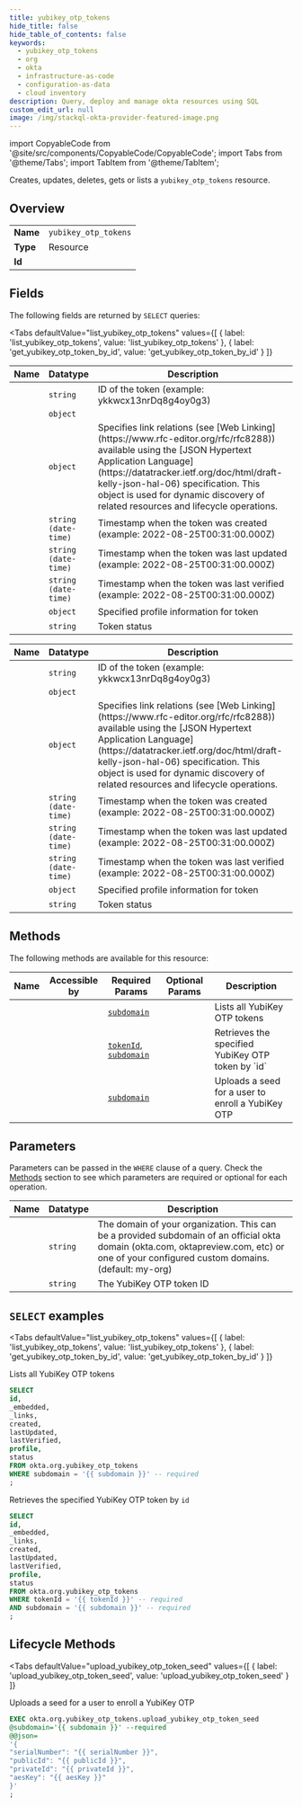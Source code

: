 ```yaml
--- 
title: yubikey_otp_tokens
hide_title: false
hide_table_of_contents: false
keywords:
  - yubikey_otp_tokens
  - org
  - okta
  - infrastructure-as-code
  - configuration-as-data
  - cloud inventory
description: Query, deploy and manage okta resources using SQL
custom_edit_url: null
image: /img/stackql-okta-provider-featured-image.png
---
```


import CopyableCode from '@site/src/components/CopyableCode/CopyableCode';
import Tabs from '@theme/Tabs';
import TabItem from '@theme/TabItem';

Creates, updates, deletes, gets or lists a <code>yubikey_otp_tokens</code> resource.

## Overview
<table><tbody>
<tr><td><b>Name</b></td><td><code>yubikey_otp_tokens</code></td></tr>
<tr><td><b>Type</b></td><td>Resource</td></tr>
<tr><td><b>Id</b></td><td><CopyableCode code="okta.org.yubikey_otp_tokens" /></td></tr>
</tbody></table>

## Fields

The following fields are returned by `SELECT` queries:

<Tabs
    defaultValue="list_yubikey_otp_tokens"
    values={[
        { label: 'list_yubikey_otp_tokens', value: 'list_yubikey_otp_tokens' },
        { label: 'get_yubikey_otp_token_by_id', value: 'get_yubikey_otp_token_by_id' }
    ]}
>
<TabItem value="list_yubikey_otp_tokens">

<table>
<thead>
    <tr>
    <th>Name</th>
    <th>Datatype</th>
    <th>Description</th>
    </tr>
</thead>
<tbody>
<tr>
    <td><CopyableCode code="id" /></td>
    <td><code>string</code></td>
    <td>ID of the token (example: ykkwcx13nrDq8g4oy0g3)</td>
</tr>
<tr>
    <td><CopyableCode code="_embedded" /></td>
    <td><code>object</code></td>
    <td></td>
</tr>
<tr>
    <td><CopyableCode code="_links" /></td>
    <td><code>object</code></td>
    <td>Specifies link relations (see [Web Linking](https://www.rfc-editor.org/rfc/rfc8288)) available using the [JSON Hypertext Application Language](https://datatracker.ietf.org/doc/html/draft-kelly-json-hal-06) specification. This object is used for dynamic discovery of related resources and lifecycle operations.</td>
</tr>
<tr>
    <td><CopyableCode code="created" /></td>
    <td><code>string (date-time)</code></td>
    <td>Timestamp when the token was created (example: 2022-08-25T00:31:00.000Z)</td>
</tr>
<tr>
    <td><CopyableCode code="lastUpdated" /></td>
    <td><code>string (date-time)</code></td>
    <td>Timestamp when the token was last updated (example: 2022-08-25T00:31:00.000Z)</td>
</tr>
<tr>
    <td><CopyableCode code="lastVerified" /></td>
    <td><code>string (date-time)</code></td>
    <td>Timestamp when the token was last verified (example: 2022-08-25T00:31:00.000Z)</td>
</tr>
<tr>
    <td><CopyableCode code="profile" /></td>
    <td><code>object</code></td>
    <td>Specified profile information for token</td>
</tr>
<tr>
    <td><CopyableCode code="status" /></td>
    <td><code>string</code></td>
    <td>Token status</td>
</tr>
</tbody>
</table>
</TabItem>
<TabItem value="get_yubikey_otp_token_by_id">

<table>
<thead>
    <tr>
    <th>Name</th>
    <th>Datatype</th>
    <th>Description</th>
    </tr>
</thead>
<tbody>
<tr>
    <td><CopyableCode code="id" /></td>
    <td><code>string</code></td>
    <td>ID of the token (example: ykkwcx13nrDq8g4oy0g3)</td>
</tr>
<tr>
    <td><CopyableCode code="_embedded" /></td>
    <td><code>object</code></td>
    <td></td>
</tr>
<tr>
    <td><CopyableCode code="_links" /></td>
    <td><code>object</code></td>
    <td>Specifies link relations (see [Web Linking](https://www.rfc-editor.org/rfc/rfc8288)) available using the [JSON Hypertext Application Language](https://datatracker.ietf.org/doc/html/draft-kelly-json-hal-06) specification. This object is used for dynamic discovery of related resources and lifecycle operations.</td>
</tr>
<tr>
    <td><CopyableCode code="created" /></td>
    <td><code>string (date-time)</code></td>
    <td>Timestamp when the token was created (example: 2022-08-25T00:31:00.000Z)</td>
</tr>
<tr>
    <td><CopyableCode code="lastUpdated" /></td>
    <td><code>string (date-time)</code></td>
    <td>Timestamp when the token was last updated (example: 2022-08-25T00:31:00.000Z)</td>
</tr>
<tr>
    <td><CopyableCode code="lastVerified" /></td>
    <td><code>string (date-time)</code></td>
    <td>Timestamp when the token was last verified (example: 2022-08-25T00:31:00.000Z)</td>
</tr>
<tr>
    <td><CopyableCode code="profile" /></td>
    <td><code>object</code></td>
    <td>Specified profile information for token</td>
</tr>
<tr>
    <td><CopyableCode code="status" /></td>
    <td><code>string</code></td>
    <td>Token status</td>
</tr>
</tbody>
</table>
</TabItem>
</Tabs>

## Methods

The following methods are available for this resource:

<table>
<thead>
    <tr>
    <th>Name</th>
    <th>Accessible by</th>
    <th>Required Params</th>
    <th>Optional Params</th>
    <th>Description</th>
    </tr>
</thead>
<tbody>
<tr>
    <td><a href="#list_yubikey_otp_tokens"><CopyableCode code="list_yubikey_otp_tokens" /></a></td>
    <td><CopyableCode code="select" /></td>
    <td><a href="#parameter-subdomain"><code>subdomain</code></a></td>
    <td></td>
    <td>Lists all YubiKey OTP tokens</td>
</tr>
<tr>
    <td><a href="#get_yubikey_otp_token_by_id"><CopyableCode code="get_yubikey_otp_token_by_id" /></a></td>
    <td><CopyableCode code="select" /></td>
    <td><a href="#parameter-tokenId"><code>tokenId</code></a>, <a href="#parameter-subdomain"><code>subdomain</code></a></td>
    <td></td>
    <td>Retrieves the specified YubiKey OTP token by `id`</td>
</tr>
<tr>
    <td><a href="#upload_yubikey_otp_token_seed"><CopyableCode code="upload_yubikey_otp_token_seed" /></a></td>
    <td><CopyableCode code="exec" /></td>
    <td><a href="#parameter-subdomain"><code>subdomain</code></a></td>
    <td></td>
    <td>Uploads a seed for a user to enroll a YubiKey OTP</td>
</tr>
</tbody>
</table>

## Parameters

Parameters can be passed in the `WHERE` clause of a query. Check the [Methods](#methods) section to see which parameters are required or optional for each operation.

<table>
<thead>
    <tr>
    <th>Name</th>
    <th>Datatype</th>
    <th>Description</th>
    </tr>
</thead>
<tbody>
<tr id="parameter-subdomain">
    <td><CopyableCode code="subdomain" /></td>
    <td><code>string</code></td>
    <td>The domain of your organization. This can be a provided subdomain of an official okta domain (okta.com, oktapreview.com, etc) or one of your configured custom domains. (default: my-org)</td>
</tr>
<tr id="parameter-tokenId">
    <td><CopyableCode code="tokenId" /></td>
    <td><code>string</code></td>
    <td>The YubiKey OTP token ID</td>
</tr>
</tbody>
</table>

## `SELECT` examples

<Tabs
    defaultValue="list_yubikey_otp_tokens"
    values={[
        { label: 'list_yubikey_otp_tokens', value: 'list_yubikey_otp_tokens' },
        { label: 'get_yubikey_otp_token_by_id', value: 'get_yubikey_otp_token_by_id' }
    ]}
>
<TabItem value="list_yubikey_otp_tokens">

Lists all YubiKey OTP tokens

```sql
SELECT
id,
_embedded,
_links,
created,
lastUpdated,
lastVerified,
profile,
status
FROM okta.org.yubikey_otp_tokens
WHERE subdomain = '{{ subdomain }}' -- required
;
```
</TabItem>
<TabItem value="get_yubikey_otp_token_by_id">

Retrieves the specified YubiKey OTP token by `id`

```sql
SELECT
id,
_embedded,
_links,
created,
lastUpdated,
lastVerified,
profile,
status
FROM okta.org.yubikey_otp_tokens
WHERE tokenId = '{{ tokenId }}' -- required
AND subdomain = '{{ subdomain }}' -- required
;
```
</TabItem>
</Tabs>


## Lifecycle Methods

<Tabs
    defaultValue="upload_yubikey_otp_token_seed"
    values={[
        { label: 'upload_yubikey_otp_token_seed', value: 'upload_yubikey_otp_token_seed' }
    ]}
>
<TabItem value="upload_yubikey_otp_token_seed">

Uploads a seed for a user to enroll a YubiKey OTP

```sql
EXEC okta.org.yubikey_otp_tokens.upload_yubikey_otp_token_seed 
@subdomain='{{ subdomain }}' --required 
@@json=
'{
"serialNumber": "{{ serialNumber }}", 
"publicId": "{{ publicId }}", 
"privateId": "{{ privateId }}", 
"aesKey": "{{ aesKey }}"
}'
;
```
</TabItem>
</Tabs>
